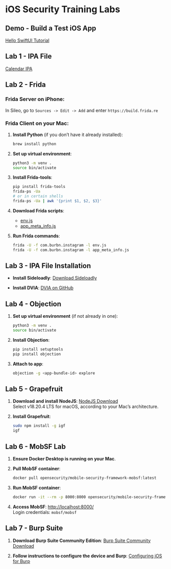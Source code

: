 # iOS Security Training Labs

## Demo - Build a Test iOS App

[Hello SwiftUI Tutorial](https://developer.apple.com/tutorials/develop-in-swift/hello-swiftui)

## Lab 1 - IPA File

[Calendar IPA](https://psychsecurity.github.io/bsidesmelbourne2024/Calendar.ipa)

## Lab 2 - Frida

### Frida Server on iPhone:
In Sileo, go to `Sources -> Edit -> Add` and enter `https://build.frida.re`

### Frida Client on your Mac:

1. **Install Python** (if you don’t have it already installed):

    ```bash
    brew install python
    ```

2. **Set up virtual environment**:

    ```bash
    python3 -m venv .
    source bin/activate
    ```

3. **Install Frida-tools**:

    ```bash
    pip install frida-tools  
    frida-ps -Ua 
    # or in certain shells
    frida-ps -Ua | awk '{print $1, $2, $3}'
    ```

4. **Download Frida scripts**:
   - [env.js](https://psychsecurity.github.io/bsidesmelbourne2024/env.js)
   - [app_meta_info.js](https://psychsecurity.github.io/bsidesmelbourne2024/app_meta_info.js)

5. **Run Frida commands**:

    ```bash
    frida -U -f com.burbn.instagram -l env.js
    frida -U -f com.burbn.instagram -l app_meta_info.js
    ```

## Lab 3 - IPA File Installation

- **Install Sideloadly**: [Download Sideloadly](https://sideloadly.io/#download)

- **Install DVIA**: [DVIA on GitHub](https://github.com/prateek147/DVIA-v2)

## Lab 4 - Objection

1. **Set up virtual environment** (if not already in one):

    ```bash
    python3 -m venv .
    source bin/activate
    ```

2. **Install Objection**:

    ```bash
    pip install setuptools
    pip install objection
    ```

3. **Attach to app**:

    ```bash
    objection -g <app-bundle-id> explore
    ```

## Lab 5 - Grapefruit

1. **Download and install NodeJS**:
   [NodeJS Download](https://nodejs.org/en/download/prebuilt-installer)  
   Select v18.20.4 LTS for macOS, according to your Mac’s architecture.

2. **Install Grapefruit**:

    ```bash
    sudo npm install -g igf
    igf
    ```

## Lab 6 - MobSF Lab

1. **Ensure Docker Desktop is running on your Mac**.

2. **Pull MobSF container**:

    ```bash
    docker pull opensecurity/mobile-security-framework-mobsf:latest
    ```

3. **Run MobSF container**:

    ```bash
    docker run -it --rm -p 8000:8000 opensecurity/mobile-security-framework-mobsf:latest
    ```

4. **Access MobSF**:
   [http://localhost:8000/](http://localhost:8000/)  
   Login credentials: `mobsf/mobsf`

## Lab 7 - Burp Suite

1. **Download Burp Suite Community Edition**:
   [Burp Suite Community Download](https://portswigger.net/burp/communitydownload)

2. **Follow instructions to configure the device and Burp**:
   [Configuring iOS for Burp](https://portswigger.net/burp/documentation/desktop/mobile/config-ios-device)
